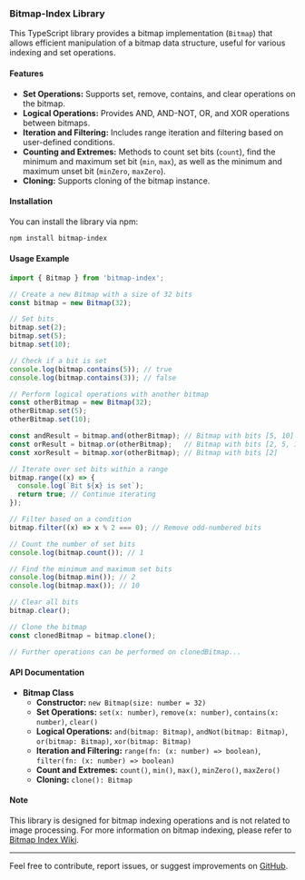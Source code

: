 ### Bitmap-Index Library

This TypeScript library provides a bitmap implementation (`Bitmap`) that allows efficient manipulation of a bitmap data structure, useful for various indexing and set operations.

#### Features

- **Set Operations:** Supports set, remove, contains, and clear operations on the bitmap.
- **Logical Operations:** Provides AND, AND-NOT, OR, and XOR operations between bitmaps.
- **Iteration and Filtering:** Includes range iteration and filtering based on user-defined conditions.
- **Counting and Extremes:** Methods to count set bits (`count`), find the minimum and maximum set bit (`min`, `max`), as well as the minimum and maximum unset bit (`minZero`, `maxZero`).
- **Cloning:** Supports cloning of the bitmap instance.

#### Installation

You can install the library via npm:

```bash
npm install bitmap-index
```

#### Usage Example

```typescript
import { Bitmap } from 'bitmap-index';

// Create a new Bitmap with a size of 32 bits
const bitmap = new Bitmap(32);

// Set bits
bitmap.set(2);
bitmap.set(5);
bitmap.set(10);

// Check if a bit is set
console.log(bitmap.contains(5)); // true
console.log(bitmap.contains(3)); // false

// Perform logical operations with another bitmap
const otherBitmap = new Bitmap(32);
otherBitmap.set(5);
otherBitmap.set(10);

const andResult = bitmap.and(otherBitmap); // Bitmap with bits [5, 10]
const orResult = bitmap.or(otherBitmap);   // Bitmap with bits [2, 5, 10]
const xorResult = bitmap.xor(otherBitmap); // Bitmap with bits [2]

// Iterate over set bits within a range
bitmap.range((x) => {
  console.log(`Bit ${x} is set`);
  return true; // Continue iterating
});

// Filter based on a condition
bitmap.filter((x) => x % 2 === 0); // Remove odd-numbered bits

// Count the number of set bits
console.log(bitmap.count()); // 1

// Find the minimum and maximum set bits
console.log(bitmap.min()); // 2
console.log(bitmap.max()); // 10

// Clear all bits
bitmap.clear();

// Clone the bitmap
const clonedBitmap = bitmap.clone();

// Further operations can be performed on clonedBitmap...
```

#### API Documentation

- **Bitmap Class**
  - **Constructor:** `new Bitmap(size: number = 32)`
  - **Set Operations:** `set(x: number)`, `remove(x: number)`, `contains(x: number)`, `clear()`
  - **Logical Operations:** `and(bitmap: Bitmap)`, `andNot(bitmap: Bitmap)`, `or(bitmap: Bitmap)`, `xor(bitmap: Bitmap)`
  - **Iteration and Filtering:** `range(fn: (x: number) => boolean)`, `filter(fn: (x: number) => boolean)`
  - **Count and Extremes:** `count()`, `min()`, `max()`, `minZero()`, `maxZero()`
  - **Cloning:** `clone(): Bitmap`

#### Note

This library is designed for bitmap indexing operations and is not related to image processing. For more information on bitmap indexing, please refer to [Bitmap Index Wiki](https://en.wikipedia.org/wiki/Bitmap_index).

---

Feel free to contribute, report issues, or suggest improvements on [GitHub](https://github.com/yazmeyaa/bitmap-index).
